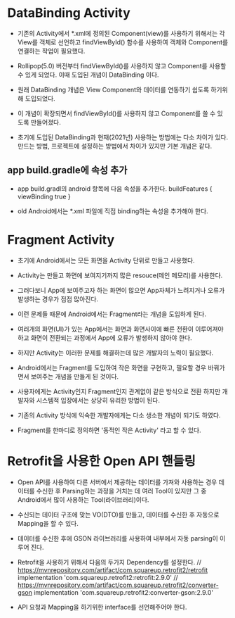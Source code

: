 # DataBinding Activity
* 기존의 Activity에서 *.xml에 정의된 Component(view)를 사용하기 위해서는
각 View를 객체로 선언하고 findViewById() 함수를 사용하여 객체와 Component를 연결하는
작업이 필요했다.

* Rollipop(5.0) 버전부터 findViewById()를 사용하지 않고 Component를 사용할 수 있게 되었다.
이때 도입된 개념이 DataBinding 이다.

* 원래 DataBinding 개념은 View Component와 데이터를 연동하기 쉽도록 하기위해 도입되었다.
* 이 개념이 확장되면서 findViewById()를 사용하지 않고 Component를 쓸 수 있도록 만들어졌다.
* 초기에 도입된 DataBinding과 현재(2021년) 사용하는 방법에는 다소 차이가 있다.
만드는 방법, 프로젝트에 설정하는 방법에서 차이가 있지만 기본 개념은 같다.


## app build.gradle에 속성 추가
* app build.gradl의 android 항목에 다음 속성을 추가한다.
    buildFeatures {
        viewBinding true
    }

* old Android에서는 *.xml 파일에 직접 binding하는 속성을 추가해야 한다.

# Fragment Activity
* 초기에 Android에서는 모든 화면을 Activity 단위로 만들고 사용했다.
* Activity는 만들고 화면에 보여지기까지 많은 resouce(메인 메모리)를 사용한다.
* 그러다보니 App에 보여주고자 하는 화면이 많으면
App자체가 느려지거나 오류가 발생하는 경우가 점점 많아진다.
* 이런 문제들 때문에 Android에서는 Fragment라는 개념을 도입하게 된다.
* 여러개의 화면(UI)가 있는 App에서는 화면과 화면사이에 빠른 전환이 이루어져야하고
화면이 전환되는 과정에서 App에 오류가 발생하지 않아야 한다.
* 하지만 Activity는 이러한 문제를 해결하는데 많은 개발자의 노력이 필요했다.
* Android에서는 Fragment를 도입하여 작은 화면을 구현하고,
필요할 경우 바꿔가면서 보여주는 개념을 만들게 된 것이다.
* 사용자에게는 Activity인지 Fragment인지 관계없이 같은 방식으로 전환 하지만
개발자와 시스템적 입장에서는 상당히 유리한 방법이 된다.
* 기존의 Activity 방식에 익숙한 개발자에게는 다소 생소한 개념이 되기도 하였다.

* Fragment를 한마디로 정의하면 '동적인 작은 Activity' 라고 할 수 있다.


# Retrofit을 사용한 Open API 핸들링
* Open API를 사용하여 다른 서버에서 제공하는 데이터를 가져와 사용하는 경우
데이터를 수신한 후 Parsing하는 과정을 거치는 데 여러 Tool이 있지만
그 중 Android에서 많이 사용하는 Tool(라이브러리)이다.

* 수신되는 데이터 구조에 맞는 VO(DTO)를 만들고, 데이터를 수신한 후 자동으로 Mapping을 할 수 있다.
* 데이터를 수신한 후에 GSON 라이브러리를 사용하여 내부에서 자동 parsing이 이루어 진다.

* Retrofit을 사용하기 위해서 다음의 두가지 Dependency를 설정한다.
    // https://mvnrepository.com/artifact/com.squareup.retrofit2/retrofit
    implementation 'com.squareup.retrofit2:retrofit:2.9.0'
    // https://mvnrepository.com/artifact/com.squareup.retrofit2/converter-gson
    implementation 'com.squareup.retrofit2:converter-gson:2.9.0'

* API 요청과 Mapping을 하기위한 interface를 선언해주어야 한다.









